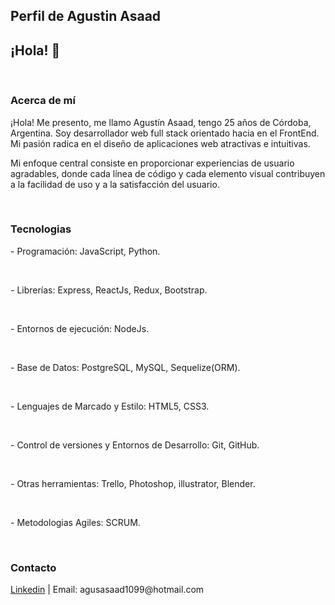 
## Perfil de Agustin Asaad

<h2>¡Hola! 👋</h2>
<br/>

<h3> Acerca de mí </h3>
<p>¡Hola! Me presento, me llamo Agustín Asaad, tengo 25 años de Córdoba, Argentina. Soy desarrollador web full stack orientado hacia en el FrontEnd. Mi pasión radica en el diseño de aplicaciones web atractivas e intuitivas.</p>
<p>Mi enfoque central consiste en proporcionar experiencias de usuario agradables, donde cada línea de código y cada elemento visual contribuyen a la facilidad de uso y a la satisfacción del usuario.</p>
<br/>
<h3>Tecnologias</h3>
<p>- Programación: JavaScript, Python.</p>
<br/>
<p>- Librerías: Express, ReactJs, Redux, Bootstrap.</p>
<br/>
<p>- Entornos de ejecución: NodeJs.</p>
<br/>
<p>- Base de Datos: PostgreSQL, MySQL, Sequelize(ORM).</p>
<br/>
<p>- Lenguajes de Marcado y Estilo: HTML5, CSS3.</p>
<br/>
<p>- Control de versiones y Entornos de Desarrollo: Git, GitHub.</p>
<br/>
<p>- Otras herramientas: Trello, Photoshop, illustrator, Blender.</p>
<br/>
<p>- Metodologias Agiles: SCRUM.</p>
<br/>
<h3>Contacto</h3>
<a href='https://www.linkedin.com/in/agust%C3%ADn-asaad/'>Linkedin</a> | Email: agusasaad1099@hotmail.com

